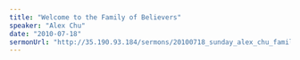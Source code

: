 ```yaml
---
title: "Welcome to the Family of Believers"
speaker: "Alex Chu"
date: "2010-07-18"
sermonUrl: "http://35.190.93.184/sermons/20100718_sunday_alex_chu_family.mp3"
---
```

